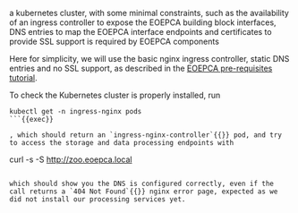 a kubernetes cluster, with some minimal constraints, such as the availability of an ingress controller to expose the EOEPCA building block interfaces, DNS entries to map the EOEPCA interface endpoints and certificates to provide SSL support is required by EOEPCA components

Here for simplicity, we will use the basic nginx ingress controller, static DNS entries and no SSL support, as described in the [EOEPCA pre-requisites tutorial](../pre-requisites).

To check the Kubernetes cluster is properly installed, run

```
kubectl get -n ingress-nginx pods
```{{exec}}

, which should return an `ingress-nginx-controller`{{}} pod, and try to access the storage and data processing endpoints with

```
curl -s -S http://zoo.eoepca.local
```{{exec}}

which should show you the DNS is configured correctly, even if the call returns a `404 Not Found`{{}} nginx error page, expected as we did not install our processing services yet.
